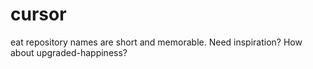 # cursor
eat repository names are short and memorable. Need inspiration? How about upgraded-happiness?
